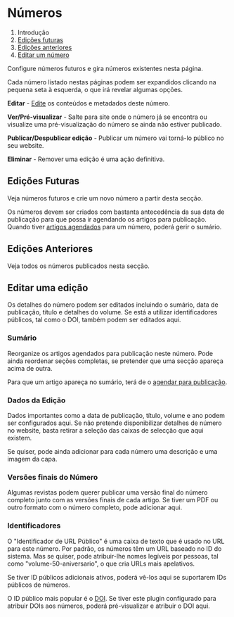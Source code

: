 # Números

1. Introdução
2. [Edições futuras](issue-management#future-issues)
3. [Edições anteriores](issue-management#back-issues)
4. [Editar um número](issue-management#edit-issue)

Configure números futuros e gira números existentes nesta página.

Cada número listado nestas páginas podem ser expandidos clicando na pequena seta à esquerda, o que irá revelar algumas opções.

**Editar** - [Edite](issue-management#edit-issue) os conteúdos e metadados deste número.

**Ver/Pré-visualizar** - Salte para site onde o número já se encontra ou visualize uma pré-visualização do número se ainda não estiver publicado.

**Publicar/Despublicar edição** - Publicar um número vai torná-lo público no seu website.

**Eliminar** - Remover uma edição é uma ação definitiva.

## <a name="future-issues"></a>Edições Futuras

Veja números futuros e crie um novo número a partir desta secção.

Os números devem ser criados com bastanta antecedência da sua data de publicação para que possa ir agendando os artigos para publicação. Quando tiver  [artigos agendados](editorial-workflow/production#publish) para um número, poderá gerir o sumário.

## <a name="back-issues"></a>Edições Anteriores

Veja todos os números publicados nesta secção.

## <a name="edit-issue"></a>Editar uma edição

Os detalhes do número podem ser editados incluindo o sumário, data de publicação, título e detalhes do volume. Se está a utilizar identificadores públicos, tal como o DOI, também podem ser editados aqui.

### <a name="edit-issue-toc"></a>Sumário

Reorganize os artigos agendados para publicação neste número. Pode ainda reordenar seções completas, se pretender que uma secção apareça acima de outra.

Para que um artigo apareça no sumário, terá de o [agendar para publicação](editorial-workflow/production#publish).

### <a name="edit-issue-data"></a>Dados da Edição

Dados importantes como a data de publicação, título, volume e ano podem ser configurados aqui. Se não pretende disponibilizar detalhes de número no website, basta retirar a seleção das caixas de selecção que aqui existem.

Se quiser, pode ainda adicionar para cada número uma descrição e uma imagem da capa.

### <a name="edit-issue-galley"></a>Versões finais do Número

Algumas revistas podem querer publicar uma versão final do número completo junto com as versões finais de cada artigo. Se tiver um PDF ou outro formato com o número completo, pode adicionar aqui.

### <a name="edit-issue-identifiers"></a>Identificadores

O "Identificador de URL Público" é uma caixa de texto que é usado no URL para este número. Por padrão, os números têm um URL baseado no ID do sistema. Mas se  quiser, pode atribuir-lhe nomes legíveis por pessoas, tal como "volume-50-aniversario", o que cria URLs mais apelativos.

Se tiver ID públicos adicionais ativos, poderá vê-los aqui se suportarem IDs públicos de números.

O ID público mais popular é o [DOI](https://www.doi.org/). Se tiver este plugin configurado para atribuir DOIs aos números, poderá pré-visualizar e atribuir o DOI aqui.
